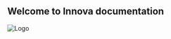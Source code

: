 ## Welcome to Innova documentation

![Logo](https://github.com/pohlvault/pohlvault.github.io/blob/master/images/Marel-logo.jpg)
